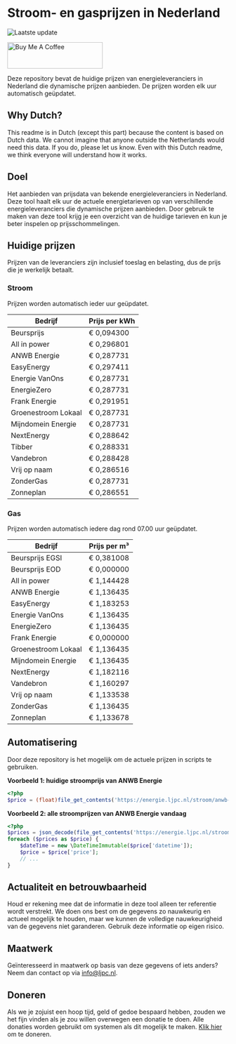 # Stroom- en gasprijzen in Nederland

![Laatste update](https://img.shields.io/badge/laatste%20update-2023--12--07%2011%3A00%20CET-brightgreen)

<a href="https://www.buymeacoffee.com/Lars-" target="_blank"><img src="https://cdn.buymeacoffee.com/buttons/v2/default-orange.png" alt="Buy Me A Coffee" height="60" style="height: 60px !important;width: 217px !important;" ></a>

Deze repository bevat de huidige prijzen van energieleveranciers in Nederland die dynamische prijzen aanbieden. De prijzen worden elk uur automatisch geüpdatet.

## Why Dutch?

This readme is in Dutch (except this part) because the content is based on Dutch data. We cannot imagine that anyone outside the Netherlands would need this data. If you do, please let us know. Even with this Dutch readme, we think
everyone will understand how it works.

## Doel

Het aanbieden van prijsdata van bekende energieleveranciers in Nederland. Deze tool haalt elk uur de actuele energietarieven op van verschillende energieleveranciers die dynamische prijzen aanbieden. Door gebruik te maken van deze tool
krijg je een overzicht van de huidige tarieven en kun je beter inspelen op prijsschommelingen.

## Huidige prijzen

Prijzen van de leveranciers zijn inclusief toeslag en belasting, dus de prijs die je werkelijk betaalt.

### Stroom

Prijzen worden automatisch ieder uur geüpdatet.

 Bedrijf | Prijs per kWh 
---------|---------------
Beursprijs | € 0,094300
All in power | € 0,296801
ANWB Energie | € 0,287731
EasyEnergy | € 0,297411
Energie VanOns | € 0,287731
EnergieZero | € 0,287731
Frank Energie | € 0,291951
Groenestroom Lokaal | € 0,287731
Mijndomein Energie | € 0,287731
NextEnergy | € 0,288642
Tibber | € 0,288331
Vandebron | € 0,288428
Vrij op naam | € 0,286516
ZonderGas | € 0,287731
Zonneplan | € 0,286551


### Gas

Prijzen worden automatisch iedere dag rond 07.00 uur geüpdatet.

 Bedrijf | Prijs per m³ 
---------|--------------
Beursprijs EGSI | € 0,381008
Beursprijs EOD | € 0,000000
All in power | € 1,144428
ANWB Energie | € 1,136435
EasyEnergy | € 1,183253
Energie VanOns | € 1,136435
EnergieZero | € 1,136435
Frank Energie | € 0,000000
Groenestroom Lokaal | € 1,136435
Mijndomein Energie | € 1,136435
NextEnergy | € 1,182116
Vandebron | € 1,160297
Vrij op naam | € 1,133538
ZonderGas | € 1,136435
Zonneplan | € 1,133678


## Automatisering

Door deze repository is het mogelijk om de actuele prijzen in scripts te gebruiken.

**Voorbeeld 1: huidige stroomprijs van ANWB Energie**

```php
<?php
$price = (float)file_get_contents('https://energie.ljpc.nl/stroom/anwb-energie-nu.txt');

```

**Voorbeeld 2: alle stroomprijzen van ANWB Energie vandaag**

```php
<?php
$prices = json_decode(file_get_contents('https://energie.ljpc.nl/stroom/all-in-power-vandaag.json'),true);
foreach ($prices as $price) {
    $dateTime = new \DateTimeImmutable($price['datetime']);
    $price = $price['price'];
    // ...
}
```

## Actualiteit en betrouwbaarheid

Houd er rekening mee dat de informatie in deze tool alleen ter referentie wordt verstrekt. We doen ons best om de gegevens zo nauwkeurig en actueel mogelijk te houden, maar we kunnen de volledige nauwkeurigheid van de gegevens niet
garanderen. Gebruik deze informatie op eigen risico.

## Maatwerk

Geïnteresseerd in maatwerk op basis van deze gegevens of iets anders? Neem dan contact op
via [info@ljpc.nl](mailto:info@ljpc.nl?subject=Energie%20prijzen).

## Doneren

Als we je zojuist een hoop tijd, geld of gedoe bespaard hebben, zouden we het fijn vinden als je zou willen overwegen een
donatie te doen. Alle donaties worden gebruikt om systemen als dit mogelijk te
maken. [Klik hier](https://www.buymeacoffee.com/Lars-) om te doneren.

